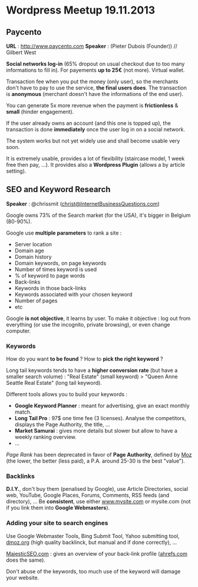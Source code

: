# Wordpress Meetup 19.11.2013

## Paycento

**URL** : http://www.paycento.com
**Speaker** : (Pieter Dubois (Founder)) // Gilbert West

**Social networks log-in** (65% dropout on usual checkout due to too many informations to fill in). For payements **up to 25€** (not more). Virtual wallet. 

Transaction fee when you put the money (only user), so the merchants don't have to pay to use the service, **the final users does**. The transaction is **anonymous** (merchant doesn't have the informations of the end user).

You can generate 5x more revenue when the payment is **frictionless** & **small** (hinder engagement). 

If the user already owns an account (and this one is topped up), the transaction is done **immediately** once the user log in on a social network.

The system works but not yet widely use and shall become usable very soon. 

It is extremely usable, provides a lot of flexibility (staircase model, 1 week free then pay, ...). It provides also a **Wordpress Plugin** (allows a by article setting).

## SEO and Keyword Research

**Speaker** : @chrissmit (christ@InternetBusinessQuestions.com)

Google owns 73% of the Search market (for the USA), it's bigger in Belgium (80-90%). 

Google use **multiple parameters** to rank a site :
- Server location
- Domain age
- Domain history
- Domain keywords, on page keywords
- Number of times keyword is used
- % of keyword to page words
- Back-links
- Keywords in those back-links
- Keywords associated with your chosen keyword
- Number of pages
- etc 

Google **is not objective**, it learns by user. To make it objective : log out from everything (or use the incognito, private browsing), or even change computer.

### Keywords

How do you want **to be found** ? How to **pick the right keyword** ? 

Long tail keywords tends to have a **higher conversion rate** (but have a smaller search volume) : "Real Estate" (small keyword) > "Queen Anne Seattle Real Estate" (long tail keyword).

Different tools allows you to build your keywords :

- **Google Keyword Planner** : meant for advertising, give an exact monthly match.
- **Long Tail Pro** : 97$ one time fee (3 licenses). Analyse the competitors, displays the Page Authority, the title, ...
- **Market Samurai** : gives more details but slower but allow to have a weekly ranking overview.
- ...

*Page Rank* has been deprecated in favor of **Page Authority**, defined by [Moz](http://moz.com/learn/seo/page-authority) (the lower, the better (less paid), a P.A. around 25-30 is the best "value").

### Backlinks

**D.I.Y.**, don't buy them (penalised by Google), use Article Directories, social web, YouTube, Google Places, Forums, Comments, RSS feeds (and directory), ... Be **consistent**, use either www.mysite.com or mysite.com (not if you link them into **Google Webmasters**).

### Adding your site to search engines

Use Google Webmaster Tools, Bing Submit Tool, Yahoo submitting tool, [dmoz.org](http://www.dmoz.org/) (high quality backlinck, but manual and if done correctly), ...

[MajesticSEO.com](http://www.majesticseo.com/) : gives an overview of your back-link profile ([ahrefs.com](http://ahrefs.com) does the same).

Don't abuse of the keywords, too much use of the keyword will damage your website.



